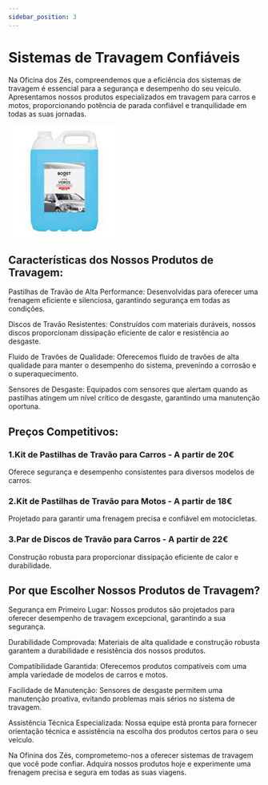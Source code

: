 ```yaml
---
sidebar_position: 3
---
```


# Sistemas de Travagem Confiáveis

Na Oficina dos Zés, compreendemos que a eficiência dos sistemas de travagem é essencial para a segurança e desempenho do seu veículo. Apresentamos nossos produtos especializados em travagem para carros e motos, proporcionando potência de parada confiável e tranquilidade em todas as suas jornadas.

![Travões](image-2.png)

## Características dos Nossos Produtos de Travagem:

Pastilhas de Travão de Alta Performance: Desenvolvidas para oferecer uma frenagem eficiente e silenciosa, garantindo segurança em todas as condições.

Discos de Travão Resistentes: Construídos com materiais duráveis, nossos discos proporcionam dissipação eficiente de calor e resistência ao desgaste.

Fluido de Travões de Qualidade: Oferecemos fluido de travões de alta qualidade para manter o desempenho do sistema, prevenindo a corrosão e o superaquecimento.

Sensores de Desgaste: Equipados com sensores que alertam quando as pastilhas atingem um nível crítico de desgaste, garantindo uma manutenção oportuna.

## Preços Competitivos:

### 1.Kit de Pastilhas de Travão para Carros - A partir de 20€

Oferece segurança e desempenho consistentes para diversos modelos de carros.

### 2.Kit de Pastilhas de Travão para Motos - A partir de 18€

Projetado para garantir uma frenagem precisa e confiável em motocicletas.

### 3.Par de Discos de Travão para Carros - A partir de 22€

Construção robusta para proporcionar dissipação eficiente de calor e durabilidade.

## Por que Escolher Nossos Produtos de Travagem?

Segurança em Primeiro Lugar: Nossos produtos são projetados para oferecer desempenho de travagem excepcional, garantindo a sua segurança.

Durabilidade Comprovada: Materiais de alta qualidade e construção robusta garantem a durabilidade e resistência dos nossos produtos.

Compatibilidade Garantida: Oferecemos produtos compatíveis com uma ampla variedade de modelos de carros e motos.

Facilidade de Manutenção: Sensores de desgaste permitem uma manutenção proativa, evitando problemas mais sérios no sistema de travagem.

Assistência Técnica Especializada: Nossa equipe está pronta para fornecer orientação técnica e assistência na escolha dos produtos certos para o seu veículo.

Na Ofinina dos Zés, comprometemo-nos a oferecer sistemas de travagem que você pode confiar. Adquira nossos produtos hoje e experimente uma frenagem precisa e segura em todas as suas viagens.